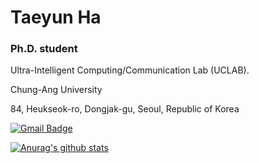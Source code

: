 <h1>Taeyun Ha</h1>

<h3>Ph.D. student</h3>

Ultra-Intelligent Computing/Communication Lab (UCLAB).

Chung-Ang University

84, Heukseok-ro, Dongjak-gu, Seoul, Republic of Korea

[![Gmail Badge](https://img.shields.io/badge/Gmail-d14836?style=flat-square&logo=Gmail&logoColor=white&link=mailto:snugyun01@gmail.com)](mailto:tyha@uclab.re.kr)
				
[![Anurag's github stats](https://github-readme-stats.vercel.app/api?username=hataeyunn)](https://github.com/anuraghazra/github-readme-stats)
